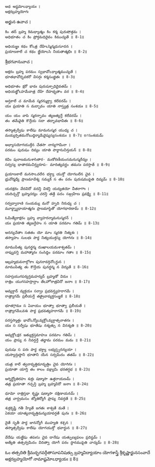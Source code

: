 	అథ అష్టమోఽధ్యాయః ।
	అక్షరబ్రహ్మయోగః

అర్జున ఉవాచ ।

	కిం తద్ బ్రహ్మ కిమధ్యాత్మం కిం కర్మ పురుషోత్తమ ।
	అధిభూతం చ కిం ప్రోక్తమధిదైవం కిముచ్యతే ॥ 8-1॥

	అధియజ్ఞః కథం కోఽత్ర దేహేఽస్మిన్మధుసూదన ।
	ప్రయాణకాలే చ కథం జ్ఞేయోఽసి నియతాత్మభిః ॥ 8-2॥

శ్రీభగవానువాచ ।

	అక్షరం బ్రహ్మ పరమం స్వభావోఽధ్యాత్మముచ్యతే ।
	భూతభావోద్భవకరో విసర్గః కర్మసంజ్ఞితః ॥ 8-3॥

	అధిభూతం క్షరో భావః పురుషశ్చాధిదైవతమ్ ।
	అధియజ్ఞోఽహమేవాత్ర దేహే దేహభృతాం వర ॥ 8-4॥

	అన్తకాలే చ మామేవ స్మరన్ముక్త్వా కలేవరమ్ ।
	యః ప్రయాతి స మద్భావం యాతి నాస్త్యత్ర సంశయః ॥ 8-5॥

	యం యం వాపి స్మరన్భావం త్యజత్యన్తే కలేవరమ్ ।
	తం తమేవైతి కౌన్తేయ సదా తద్భావభావితః ॥ 8-6॥

	తస్మాత్సర్వేషు కాలేషు మామనుస్మర యుధ్య చ ।
	మయ్యర్పితమనోబుద్ధిర్మామేవైష్యస్యసంశయః ॥ 8-7॥ orసంశయమ్

	అభ్యాసయోగయుక్తేన చేతసా నాన్యగామినా ।
	పరమం పురుషం దివ్యం యాతి పార్థానుచిన్తయన్ ॥ 8-8॥

	కవిం పురాణమనుశాసితార- మణోరణీయంసమనుస్మరేద్యః ।
	సర్వస్య ధాతారమచిన్త్యరూప- మాదిత్యవర్ణం తమసః పరస్తాత్ ॥ 8-9॥

	ప్రయాణకాలే మనసాఽచలేన భక్త్యా యుక్తో యోగబలేన చైవ ।
	భ్రువోర్మధ్యే ప్రాణమావేశ్య సమ్యక్ స తం పరం పురుషముపైతి దివ్యమ్ ॥ 8-10॥

	యదక్షరం వేదవిదో వదన్తి విశన్తి యద్యతయో వీతరాగాః ।
	యదిచ్ఛన్తో బ్రహ్మచర్యం చరన్తి తత్తే పదం సఙ్గ్రహేణ ప్రవక్ష్యే ॥ 8-11॥

	సర్వద్వారాణి సంయమ్య మనో హృది నిరుధ్య చ ।
	మూర్ధ్న్యాధాయాత్మనః ప్రాణమాస్థితో యోగధారణామ్ ॥ 8-12॥

	ఓమిత్యేకాక్షరం బ్రహ్మ వ్యాహరన్మామనుస్మరన్ ।
	యః ప్రయాతి త్యజన్దేహం స యాతి పరమాం గతిమ్ ॥ 8-13॥

	అనన్యచేతాః సతతం యో మాం స్మరతి నిత్యశః ।
	తస్యాహం సులభః పార్థ నిత్యయుక్తస్య యోగినః ॥ 8-14॥

	మాముపేత్య పునర్జన్మ దుఃఖాలయమశాశ్వతమ్ ।
	నాప్నువన్తి మహాత్మానః సంసిద్ధిం పరమాం గతాః ॥ 8-15॥

	ఆబ్రహ్మభువనాల్లోకాః పునరావర్తినోఽర్జున ।
	మాముపేత్య తు కౌన్తేయ పునర్జన్మ న విద్యతే ॥ 8-16॥

	సహస్రయుగపర్యన్తమహర్యద్ బ్రహ్మణో విదుః ।
	రాత్రిం యుగసహస్రాన్తాం తేఽహోరాత్రవిదో జనాః ॥ 8-17॥

	అవ్యక్తాద్ వ్యక్తయః సర్వాః ప్రభవన్త్యహరాగమే ।
	రాత్ర్యాగమే ప్రలీయన్తే తత్రైవావ్యక్తసంజ్ఞకే ॥ 8-18॥

	భూతగ్రామః స ఏవాయం భూత్వా భూత్వా ప్రలీయతే ।
	రాత్ర్యాగమేఽవశః పార్థ ప్రభవత్యహరాగమే ॥ 8-19॥

	పరస్తస్మాత్తు భావోఽన్యోఽవ్యక్తోఽవ్యక్తాత్సనాతనః ।
	యః స సర్వేషు భూతేషు నశ్యత్సు న వినశ్యతి ॥ 8-20॥

	అవ్యక్తోఽక్షర ఇత్యుక్తస్తమాహుః పరమాం గతిమ్ ।
	యం ప్రాప్య న నివర్తన్తే తద్ధామ పరమం మమ ॥ 8-21॥

	పురుషః స పరః పార్థ భక్త్యా లభ్యస్త్వనన్యయా ।
	యస్యాన్తఃస్థాని భూతాని యేన సర్వమిదం తతమ్ ॥ 8-22॥

	యత్ర కాలే త్వనావృత్తిమావృత్తిం చైవ యోగినః ।
	ప్రయాతా యాన్తి తం కాలం వక్ష్యామి భరతర్షభ ॥ 8-23॥

	అగ్నిర్జ్యోతిరహః శుక్లః షణ్మాసా ఉత్తరాయణమ్ ।
	తత్ర ప్రయాతా గచ్ఛన్తి బ్రహ్మ బ్రహ్మవిదో జనాః ॥ 8-24॥

	ధూమో రాత్రిస్తథా కృష్ణః షణ్మాసా దక్షిణాయనమ్ ।
	తత్ర చాన్ద్రమసం జ్యోతిర్యోగీ ప్రాప్య నివర్తతే ॥ 8-25॥

	శుక్లకృష్ణే గతీ హ్యేతే జగతః శాశ్వతే మతే ।
	ఏకయా యాత్యనావృత్తిమన్యయావర్తతే పునః ॥ 8-26॥

	నైతే సృతీ పార్థ జానన్యోగీ ముహ్యతి కశ్చన ।
	తస్మాత్సర్వేషు కాలేషు యోగయుక్తో భవార్జున ॥ 8-27॥

	వేదేషు యజ్ఞేషు తపఃసు చైవ దానేషు యత్పుణ్యఫలం ప్రదిష్టమ్ ।
	అత్యేతి తత్సర్వమిదం విదిత్వా యోగీ పరం స్థానముపైతి చాద్యమ్ ॥ 8-28॥


ఓం తత్సదితి శ్రీమద్భగవద్గీతాసూపనిషత్సు
బ్రహ్మవిద్యాయాం యోగశాస్త్రే శ్రీకృష్ణార్జునసంవాదే
అక్షరబ్రహ్మయోగో నామాష్టమోఽధ్యాయః ॥ 8॥